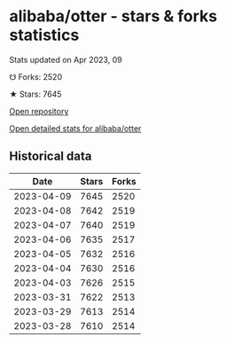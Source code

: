 # alibaba/otter - stars & forks statistics

Stats updated on Apr 2023, 09

☋ Forks: 2520

★ Stars: 7645

[Open repository](https://github.com/alibaba/otter)

[Open detailed stats for alibaba/otter](https://reviewgithub.com/rep/alibaba/otter)

## Historical data
| Date | Stars | Forks |
|------|-------|-------|
| 2023-04-09 | 7645 | 2520 | 
| 2023-04-08 | 7642 | 2519 | 
| 2023-04-07 | 7640 | 2519 | 
| 2023-04-06 | 7635 | 2517 | 
| 2023-04-05 | 7632 | 2516 | 
| 2023-04-04 | 7630 | 2516 | 
| 2023-04-03 | 7626 | 2515 | 
| 2023-03-31 | 7622 | 2513 | 
| 2023-03-29 | 7613 | 2514 | 
| 2023-03-28 | 7610 | 2514 | 

